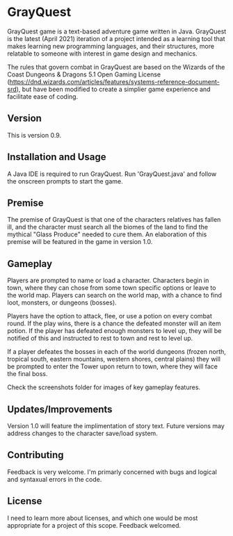# GrayQuest
GrayQuest game is a text-based adventure game written in Java. GrayQuest is the latest (April 2021) iteration of a project intended as a learning tool that makes learning new programming languages, and their structures, more relatable to someone with interest in game design and mechanics.

The rules that govern combat in GrayQuest are based on the Wizards of the Coast Dungeons & Dragons 5.1 Open Gaming License (https://dnd.wizards.com/articles/features/systems-reference-document-srd), but have been modified to create a simplier game experience and facilitate ease of coding.

## Version
This is version 0.9.

## Installation and Usage
A Java IDE is required to run GrayQuest. Run 'GrayQuest.java' and follow the onscreen prompts to start the game.

## Premise
The premise of GrayQuest is that one of the characters relatives has fallen ill, and the character must search all the biomes of the land to find the mythical "Glass Produce" needed to cure them. An elaboration of this premise will be featured in the game in version 1.0.

## Gameplay
Players are prompted to name or load a character. Characters begin in town, where they can chose from some town specific options or leave to the world map. Players can search on the world map, with a chance to find loot, monsters, or dungeons (bosses).

Players have the option to attack, flee, or use a potion on every combat round. If the play wins, there is a chance the defeated monster will an item potion. If the player has defeated enough monsters to level up, they will be notified of this and instructed to rest to town and rest to level up.

If a player defeates the bosses in each of the world dungeons (frozen north, tropical south, eastern mountains, western shores, central plains) they will be prompted to enter the Tower upon return to town, where they will face the final boss.

Check the screenshots folder for images of key gameplay features.

## Updates/Improvements
Version 1.0 will feature the implimentation of story text. Future versions may address changes to the character save/load system.

## Contributing
Feedback is very welcome. I'm primarly concerned with bugs and logical and syntaxual errors in the code.

## License
I need to learn more about licenses, and which one would be most appropriate for a project of this scope. Feedback welcomed.

